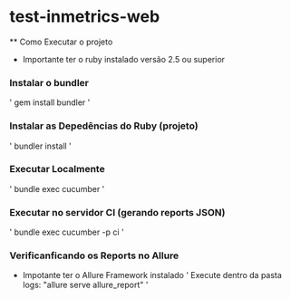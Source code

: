 # test-inmetrics-web

** Como Executar o projeto
* Importante ter o ruby instalado versão 2.5 ou superior

### Instalar o bundler
'
gem install bundler
'

### Instalar as Depedências do Ruby (projeto)
'
bundler install
'

### Executar Localmente
'
bundle exec cucumber
'

### Executar no servidor CI (gerando reports JSON)
'
bundle exec cucumber -p ci
'

### Verificanficando os Reports no Allure
* Impotante ter o Allure Framework instalado
'
Execute dentro da pasta logs: "allure serve allure_report"
'
